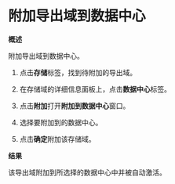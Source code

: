 # 附加导出域到数据中心

**概述**

附加导出域到数据中心。

1. 点击**存储**标签，找到待附加的导出域。

2. 在存储域的详细信息面板上，点击**数据中心**标签。

3. 点击**附加**打开**附加到数据中心**窗口。

4. 选择要附加到的数据中心。

5. 点击**确定**附加该存储域。

**结果**

该导出域附加到所选择的数据中心中并被自动激活。

